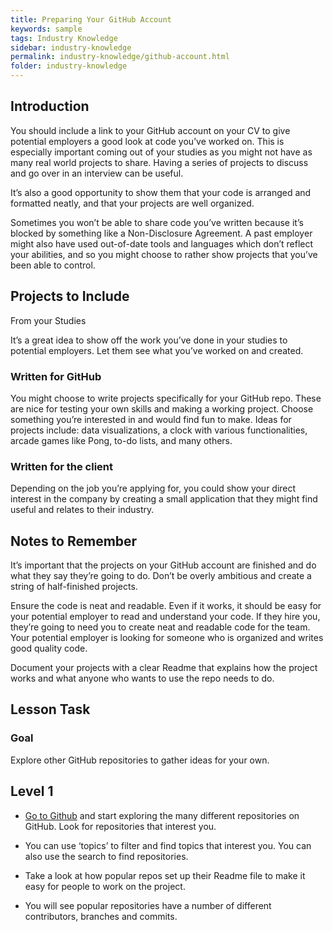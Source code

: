 ```yaml
---
title: Preparing Your GitHub Account
keywords: sample
tags: Industry Knowledge
sidebar: industry-knowledge
permalink: industry-knowledge/github-account.html
folder: industry-knowledge
---
```


## Introduction 

You should include a link to your GitHub account on your CV to give potential employers a good look at code you’ve worked on. This is especially important coming out of your studies as you might not have as many real world projects to share. Having a series of projects to discuss and go over in an interview can be useful. 
 
It’s also a good opportunity to show them that your code is arranged and formatted neatly, and that your projects are well organized. 
 
Sometimes you won’t be able to share code you’ve written because it’s blocked by something like a Non-Disclosure Agreement. A past employer might also have used out-of-date tools and languages which don’t reflect your abilities, and so you might choose to rather show projects that you’ve been able to control. 

## Projects to Include 

From your Studies 

It’s a great idea to show off the work you’ve done in your studies to potential employers. Let them see what you’ve worked on and created. 

### Written for GitHub 

You might choose to write projects specifically for your GitHub repo. These are nice for testing your own skills and making a working project. Choose something you’re interested in and would find fun to make. Ideas for projects include: data visualizations, a clock with various functionalities, arcade games like Pong, to-do lists, and many others. 

### Written for the client 

Depending on the job you’re applying for, you could show your direct interest in the company by creating a small application that they might find useful and relates to their industry. 

## Notes to Remember 

It’s important that the projects on your GitHub account are finished and do what they say they’re going to do. Don’t be overly ambitious and create a string of half-finished projects. 
 
Ensure the code is neat and readable. Even if it works, it should be easy for your potential employer to read and understand your code. If they hire you, they’re going to need you to create neat and readable code for the team. Your potential employer is looking for someone who is organized and writes good quality code. 
 
Document your projects with a clear Readme that explains how the project works and what anyone who wants to use the repo needs to do. 

## Lesson Task 

### Goal 

Explore other GitHub repositories to gather ideas for your own. 

## Level 1 

- [Go to Github](https://github.com/explore) and start exploring the many different repositories on GitHub. Look for repositories that interest you. 

- You can use ‘topics’ to filter and find topics that interest you. You can also use the search to find repositories. 

- Take a look at how popular repos set up their Readme file to make it easy for people to work on the project. 

- You will see popular repositories have a number of different contributors, branches and commits. 